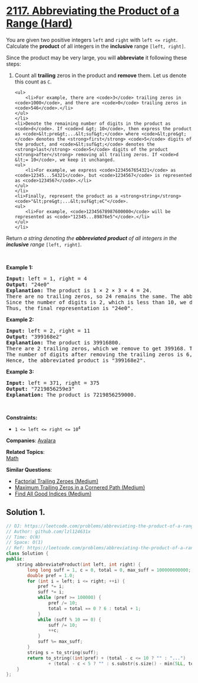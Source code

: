 # [2117. Abbreviating the Product of a Range (Hard)](https://leetcode.com/problems/abbreviating-the-product-of-a-range)

<p>You are given two positive integers <code>left</code> and <code>right</code> with <code>left &lt;= right</code>. Calculate the <strong>product</strong> of all integers in the <strong>inclusive</strong> range <code>[left, right]</code>.</p>
<p>Since the product may be very large, you will <strong>abbreviate</strong> it following these steps:</p>
<ol>
	<li>Count all <strong>trailing</strong> zeros in the product and <strong>remove</strong> them. Let us denote this count as <code>C</code>.

	<ul>
		<li>For example, there are <code>3</code> trailing zeros in <code>1000</code>, and there are <code>0</code> trailing zeros in <code>546</code>.</li>
	</ul>
	</li>
	<li>Denote the remaining number of digits in the product as <code>d</code>. If <code>d &gt; 10</code>, then express the product as <code>&lt;pre&gt;...&lt;suf&gt;</code> where <code>&lt;pre&gt;</code> denotes the <strong>first</strong> <code>5</code> digits of the product, and <code>&lt;suf&gt;</code> denotes the <strong>last</strong> <code>5</code> digits of the product <strong>after</strong> removing all trailing zeros. If <code>d &lt;= 10</code>, we keep it unchanged.
	<ul>
		<li>For example, we express <code>1234567654321</code> as <code>12345...54321</code>, but <code>1234567</code> is represented as <code>1234567</code>.</li>
	</ul>
	</li>
	<li>Finally, represent the product as a <strong>string</strong> <code>"&lt;pre&gt;...&lt;suf&gt;eC"</code>.
	<ul>
		<li>For example, <code>12345678987600000</code> will be represented as <code>"12345...89876e5"</code>.</li>
	</ul>
	</li>
</ol>
<p>Return <em>a string denoting the <strong>abbreviated product</strong> of all integers in the <strong>inclusive</strong> range</em> <code>[left, right]</code>.</p>
<p>&nbsp;</p>
<p><strong class="example">Example 1:</strong></p>
<pre><strong>Input:</strong> left = 1, right = 4
<strong>Output:</strong> "24e0"
<strong>Explanation:</strong> The product is 1 × 2 × 3 × 4 = 24.
There are no trailing zeros, so 24 remains the same. The abbreviation will end with "e0".
Since the number of digits is 2, which is less than 10, we do not have to abbreviate it further.
Thus, the final representation is "24e0".
</pre>
<p><strong class="example">Example 2:</strong></p>
<pre><strong>Input:</strong> left = 2, right = 11
<strong>Output:</strong> "399168e2"
<strong>Explanation:</strong> The product is 39916800.
There are 2 trailing zeros, which we remove to get 399168. The abbreviation will end with "e2".
The number of digits after removing the trailing zeros is 6, so we do not abbreviate it further.
Hence, the abbreviated product is "399168e2".
</pre>
<p><strong class="example">Example 3:</strong></p>
<pre><strong>Input:</strong> left = 371, right = 375
<strong>Output:</strong> "7219856259e3"
<strong>Explanation:</strong> The product is 7219856259000.
</pre>
<p>&nbsp;</p>
<p><strong>Constraints:</strong></p>
<ul>
	<li><code>1 &lt;= left &lt;= right &lt;= 10<sup>4</sup></code></li>
</ul>

**Companies**:
[Avalara](https://leetcode.com/company/avalara)

**Related Topics**:  
[Math](https://leetcode.com/tag/math/)

**Similar Questions**:
* [Factorial Trailing Zeroes (Medium)](https://leetcode.com/problems/factorial-trailing-zeroes/)
* [Maximum Trailing Zeros in a Cornered Path (Medium)](https://leetcode.com/problems/maximum-trailing-zeros-in-a-cornered-path/)
* [Find All Good Indices (Medium)](https://leetcode.com/problems/find-all-good-indices/)

## Solution 1.

```cpp
// OJ: https://leetcode.com/problems/abbreviating-the-product-of-a-range
// Author: github.com/lzl124631x
// Time: O(N)
// Space: O(1)
// Ref: https://leetcode.com/problems/abbreviating-the-product-of-a-range/solutions/1647115/modulo-and-double/
class Solution {
public:
    string abbreviateProduct(int left, int right) {
        long long suff = 1, c = 0, total = 0, max_suff = 100000000000; // total is the total number of digits (including trailing 0s), max_suff for getting the last 11 
        double pref = 1.0;
        for (int i = left; i <= right; ++i) {
            pref *= i;
            suff *= i;
            while (pref >= 100000) {
                pref /= 10;
                total = total == 0 ? 6 : total + 1; 
            }
            while (suff % 10 == 0) {
                suff /= 10;
                ++c;
            }
            suff %= max_suff;
        }
        string s = to_string(suff);
        return to_string((int)pref) + (total - c <= 10 ? "" : "...") 
                + (total - c < 5 ? "" : s.substr(s.size() - min(5LL, total - c - 5))) + "e" + to_string(c);
    }
};
```